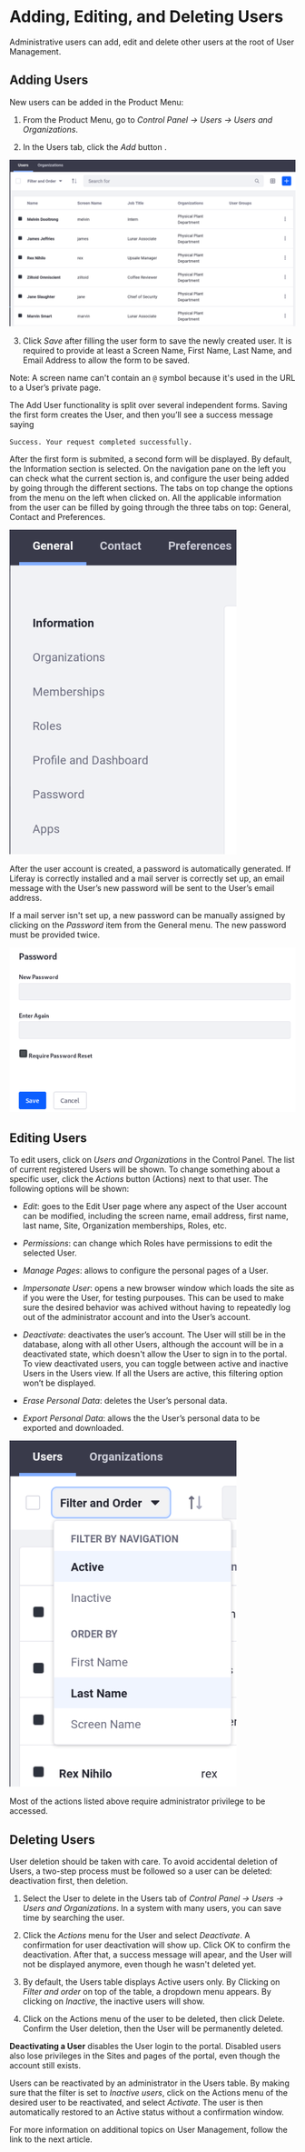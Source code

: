 # Adding, Editing, and Deleting Users

Administrative users can add, edit and delete other users at the root of User Management.

## Adding Users

New users can be added in the Product Menu:

1. From the Product Menu, go to _Control Panel → Users → Users and Organizations_.

2. In the Users tab, click the _Add_ button .

![Figure 1: Add Users from the Users and Organizations section of the Control Panel.](./img/1-user-add-edit-delete.png "Users and Organizations section")

3. Click _Save_ after filling the user form to save the newly created user. It is required to provide at least a Screen Name, First Name, Last Name, and Email Address to allow the form to be saved. 

 Note: A screen name can't contain an ```@``` symbol because it's used in the URL to a User’s private page. 
 
 The Add User functionality is split over several independent forms. Saving the first form creates the User, and then you’ll see a success message saying 

	Success. Your request completed successfully.

After the first form is submited, a second form will be displayed. By default, the Information section is selected. On the navigation pane on the left you can check what the current section is, and configure the user being added by going through the different sections. The tabs on top change the options from the menu on the left when clicked on. All the applicable information from the user can be filled by going through the three tabs on top: General, Contact and Preferences.

![Figure 2: Enter at least a screen name, email address, and first name to create a new user account. You'll then be taken to the Information form and can continue configuring the user.](./img/2-user-add-edit-delete.png "Form sections")

After the user account is created, a password is automatically generated. If Liferay is correctly installed and a mail server is correctly set up, an email message with the User’s new password will be sent to the User’s email address.

If a mail server isn't set up, a new password can be manually assigned by clicking on the _Password_ item from the General menu. The new password must be provided twice.

![Figure 3: Enter the password twice to manually set the password for a user. Select whether to require the user to reset their password by the first time they sign in to the portal. The current Password Policy being used must be configured to allow this feature.](./img/3-user-add-edit-delete.png "Set a Password")

## Editing Users

To edit users, click on _Users and Organizations_ in the Control Panel. The list of current registered Users will be shown. To change something about a specific user, click the _Actions_ button (Actions) next to that user. The following options will be shown:

* _Edit_: goes to the Edit User page where any aspect of the User account can be modified, including the screen name, email address, first name, last name, Site, Organization memberships, Roles, etc.

* _Permissions_: can change which Roles have permissions to edit the selected User.

* _Manage Pages_: allows to configure the personal pages of a User.

* _Impersonate User_: opens a new browser window which loads the site as if you were the User, for testing purpouses. This can be used to make sure the desired behavior was achived without having to repeatedly log out of the administrator account and into the User’s account.

* _Deactivate_: deactivates the user’s account. The User will still be in the database, along with all other Users, although the account will be in a deactivated state, which doesn't allow the User to sign in to the portal. To view deactivated users, you can toggle between active and inactive Users in the Users view. If all the Users are active, this filtering option won’t be displayed.

* _Erase Personal Data_: deletes the User’s personal data.

* _Export Personal Data_: allows the the User’s personal data to be exported and downloaded.

![Figure 4: You can choose whether to view active or inactive (deactivated) portal users in the users list found at *Product Menu* → *Control Panel* → *Users* → *Users and Organizations*.](./img/4-user-add-edit-delete.png "Filter")

Most of the actions listed above require administrator privilege to be accessed.

## Deleting Users

User deletion should be taken with care. To avoid accidental deletion of Users, a two-step process must be followed so a user can be deleted: deactivation first, then deletion.

1. Select the User to delete in the Users tab of _Control Panel → Users → Users and Organizations_. In a system with many users, you can save time by searching the user.

2. Click the _Actions_ menu for the User and select _Deactivate_. A confirmation for user deactivation will show up. Click OK to confirm the deactivation. 
After that, a success message will apear, and the User will not be displayed anymore, even though he wasn't deleted yet.

3. By default, the Users table displays Active users only. By Clicking on _Filter and order_ on top of the table, a dropdown menu appears. By clicking on _Inactive_, the inactive users will show.

4. Click on the Actions menu of the user to be deleted, then click Delete. Confirm the User deletion, then the User will be permanently deleted.

**Deactivating a User** disables the User login to the portal. Disabled users also lose privileges in the Sites and pages of the portal, even though the account still exists.

Users can be reactivated by an administrator in the Users table. By making sure that the filter is set to _Inactive users_, click on the Actions menu of the desired user to be reactivated, and select _Activate_. The user is then automatically restored to an Active status without a confirmation window.

For more information on additional topics on User Management, follow the link to the next article.
